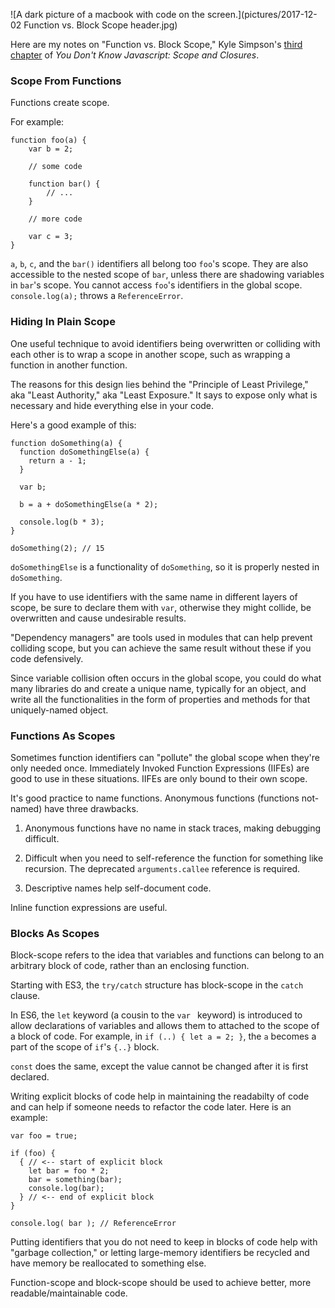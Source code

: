![A dark picture of a macbook with code on the screen.](pictures/2017-12-02 Function vs. Block Scope header.jpg)

Here are my notes on "Function vs. Block Scope," Kyle Simpson's [third chapter](https://github.com/getify/You-Dont-Know-JS/blob/master/scope%20%26%20closures/ch3.md) of _You Don't Know Javascript: Scope and Closures_.

### Scope From Functions

Functions create scope.

For example:

```
function foo(a) {
	var b = 2;

	// some code

	function bar() {
		// ...
	}

	// more code

	var c = 3;
}
```

`a`, `b`, `c`, and the `bar()` identifiers all belong too `foo`'s scope. They are also accessible to the nested scope of `bar`, unless there are shadowing variables in `bar`'s scope. You cannot access `foo`'s identifiers in the global scope. `console.log(a);` throws a `ReferenceError`.

### Hiding In Plain Scope

One useful technique to avoid identifiers being overwritten or colliding with each other is to wrap a scope in another scope, such as wrapping a function in another function.

The reasons for this design lies behind the "Principle of Least Privilege," aka "Least Authority," aka "Least Exposure." It says to expose only what is necessary and hide everything else in your code.

Here's a good example of this:

```
function doSomething(a) {
  function doSomethingElse(a) {
    return a - 1;
  }
  
  var b;
  
  b = a + doSomethingElse(a * 2);
  
  console.log(b * 3);
}

doSomething(2); // 15
```

`doSomethingElse` is a functionality of `doSomething`, so it is properly nested in `doSomething`.

If you have to use identifiers with the same name in different layers of scope, be sure to declare them with `var`, otherwise they might collide, be overwritten and cause undesirable results.

"Dependency managers" are tools used in modules that can help prevent colliding scope, but you can achieve the same result without these if you code defensively.

Since variable collision often occurs in the global scope, you could do what many libraries do and create a unique name, typically for an object, and write all the functionalities in the form of properties and methods for that uniquely-named object.

### Functions As Scopes

Sometimes function identifiers can "pollute" the global scope when they're only needed once. Immediately Invoked Function Expressions (IIFEs) are good to use in these situations. IIFEs are only bound to their own scope.

It's good practice to name functions. Anonymous functions (functions not-named) have three drawbacks.

1) Anonymous functions have no name in stack traces, making debugging difficult.

2) Difficult when you need to self-reference the function for something like recursion. The deprecated `arguments.callee` reference is required.

3) Descriptive names help self-document code.

Inline function expressions are useful.

### Blocks As Scopes

Block-scope refers to the idea that variables and functions can belong to an arbitrary block of code, rather than an enclosing function.

Starting with ES3, the `try/catch` structure has block-scope in the `catch` clause.

In ES6, the `let` keyword (a cousin to the `var ` keyword) is introduced to allow declarations of variables and allows them to attached to the scope of a block of code. For example, in `if (..) { let a = 2; }`, the `a` becomes a part of the scope of `if`'s `{..}` block.

`const` does the same, except the value cannot be changed after it is first declared.

Writing explicit blocks of code help in maintaining the readabilty of code and can help if someone needs to refactor the code later. Here is an example:

```
var foo = true;

if (foo) {
  { // <-- start of explicit block
    let bar = foo * 2;
    bar = something(bar);
    console.log(bar);
  } // <-- end of explicit block
}

console.log( bar ); // ReferenceError
```

Putting identifiers that you do not need to keep in blocks of code help with "garbage collection," or letting large-memory identifiers be recycled and have memory be reallocated to something else.

Function-scope and block-scope should be used to achieve better, more readable/maintainable code.